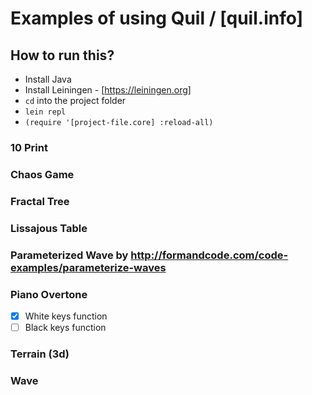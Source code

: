 # Examples of using Quil / [quil.info]

## How to run this?

- Install Java
- Install Leiningen - [https://leiningen.org]
- `cd` into the project folder
- `lein repl`
- `(require '[project-file.core] :reload-all)`

### 10 Print

### Chaos Game

### Fractal Tree

### Lissajous Table

### Parameterized Wave by http://formandcode.com/code-examples/parameterize-waves

### Piano Overtone
- [x] White keys function
- [ ] Black keys function

### Terrain (3d)

### Wave
